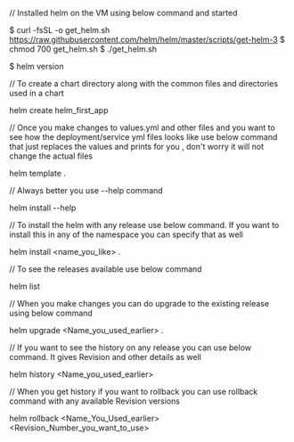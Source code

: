 // Installed helm on the VM using below command and started 

$ curl -fsSL -o get_helm.sh https://raw.githubusercontent.com/helm/helm/master/scripts/get-helm-3
$ chmod 700 get_helm.sh
$ ./get_helm.sh

$ helm version


// To create a chart directory along with the common files and directories used in a chart

helm create helm_first_app


// Once you make changes to values.yml and other files and you want to see how the deployment/service yml files looks like use below command that just replaces the values and prints for you , don't worry it will not change the actual files

helm template .


// Always better you use --help command

helm install --help


// To install the helm with any release use below command. If you want to install this in any of the namespace you can specify that as well

helm install <name_you_like> .


// To see the releases available use below command

helm list


// When you make changes you can do upgrade to the existing release using below command

helm upgrade <Name_you_used_earlier> .


// If you want to see the history on any release you can use below command. It gives Revision and other details as well

helm history <Name_you_used_earlier>


// When you get history if you want to rollback you can use rollback command with any available Revision versions

helm rollback <Name_You_Used_earlier> <Revision_Number_you_want_to_use>


